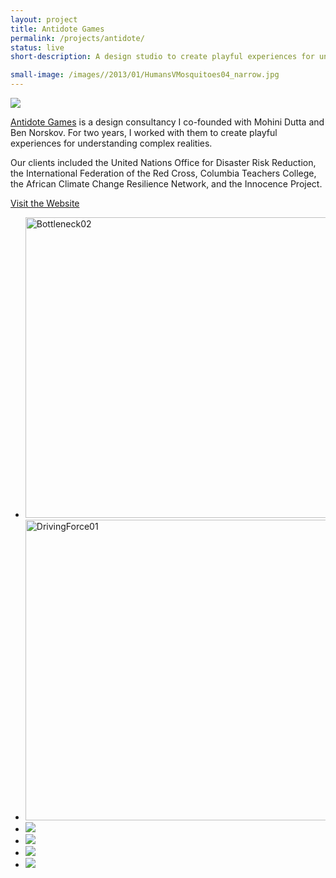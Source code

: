 ```yaml
---
layout: project
title: Antidote Games
permalink: /projects/antidote/
status: live
short-description: A design studio to create playful experiences for understanding complex realities

small-image: /images//2013/01/HumansVMosquitoes04_narrow.jpg
---
```

<img  src="{{ site.baseurl }}/images/projects/antidote/AntidoteLogo.png" />

[Antidote Games](http://playistheantidote.com/) is a design consultancy I co-founded with Mohini Dutta and Ben Norskov. For two years, I worked with them to create playful experiences for understanding complex realities.

Our clients included the United Nations Office for Disaster Risk Reduction, the International Federation of the Red Cross, Columbia Teachers College, the African Climate Change Resilience Network, and the Innocence Project.

<a href="http://playistheantidote.com/" target="_blank" class="button small info">Visit the Website</a>

<ul class="medium-block-grid-2 small-block-grid-1">

<li>
<img class="aligncenter size-full wp-image-3500" alt="Bottleneck02" src="{{ site.baseurl }}/images//2013/01/Bottleneck02.jpg" width="857" height="481" />
</li>

<li>
<img class="aligncenter size-full wp-image-3501" alt="DrivingForce01" src="{{ site.baseurl }}/images//2013/01/DrivingForce01.jpg" width="857" height="481" /> </li>

<li>
<img  src="{{ site.baseurl }}/images//2013/01/HumansVMosquitoes04.jpg" />
</li>


<li>
<img  src="{{ site.baseurl }}/images/projects/antidote/OOO03e1385763813852.png" />
</li>

<li>
<img  src="{{ site.baseurl }}/images/projects/antidote/HumansVMosquitoes02e1385762445375.jpg" />
</li>



<li>
<img src="{{ site.baseurl }}/images//2013/01/OOO05.png" />
</li>


</ul>
